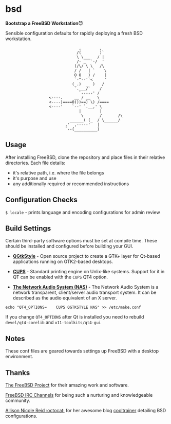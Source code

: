 # bsd

**Bootstrap a FreeBSD Workstation**:smiling_imp:

Sensible configuration defaults for rapidly deploying a fresh BSD workstation. 
````
                                ,        ,         
                               /(        )`        
                               \ \___   / |        
                               /- _  `-/  '        
                              (/\/ \ \   /\        
                              / /   | `    \       
                              O O   ) /    |       
                              `-^--'`<     '       
                             (_.)  _  )   /        
                              `.___/`    /         
                                `-----' /          
                   <----.     __ / __   \          
                   <----|====O)))==) \) /====      
                   <----'    `--' `.__,' \         
                                |        |         
                                 \       /       /\
                            ______( (_  / \______/ 
                          ,'  ,-----'   |          
                          `--{__________)  
````
## Usage

After installing FreeBSD, clone the repository and place files in their relative
directories. Each file details:

* it's relative path, i.e. where the file belongs
* it's purpose and use
* any additionally required or recommended instructions

## Configuration Checks

`$ locale` - prints language and encoding configurations for admin review

## Build Settings

Certain third-party software options must be set at compile time. These should be installed and configured before building your GUI. 

* [**QGtkStyle**](https://en.wikipedia.org/wiki/QGtkStyle) - Open source project to create a GTK+ layer for Qt-based applications running on GTK2-based desktops.

* **[CUPS](https://www.freebsd.org/doc/en/articles/cups/)** - Standard printing engine on Unlix-like systems. Support for it in QT can be enabled with the `CUPS` QT4 option.

* [**The Network Audio System (NAS)**](http://www.radscan.com/nas.html) - The Network Audio System is a network transparent, client/server audio transport system. It can be described as the audio equivalent of an X server.


`echo "QT4_OPTIONS=    CUPS QGTKSTYLE NAS" >> /etc/make.conf`

If you change `QT4_OPTIONS` after Qt is installed you need to rebuild `devel/qt4-corelib` and `x11-toolkits/qt4-gui`


## Notes

These conf files are geared towards settings up FreeBSD with a desktop
environment.

## Thanks

[The FreeBSD Project](https://www.freebsd.org) for their amazing work and software.

[FreeBSD IRC Channels](https://wiki.freebsd.org/IrcChannels) for being such a nurturing and knowledgeable community.

[Allison Nicole Reid :octocat:](https://github.com/okeeblow/) for her awesome blog [cooltrainer](cooltrainer.org) detailing BSD configurations. 
